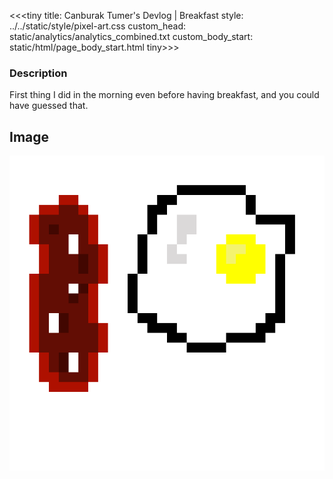 <<<tiny
title: Canburak Tumer's Devlog | Breakfast
style: ../../static/style/pixel-art.css
custom_head: static/analytics/analytics_combined.txt
custom_body_start: static/html/page_body_start.html
tiny>>>

### Description
First thing I did in the morning even before having breakfast, and you could have guessed that.

## Image
![art](../../static/pixel-art/Bacon-v1.gif)